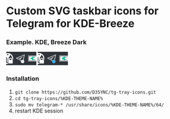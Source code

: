 # Custom SVG taskbar icons for Telegram for KDE-Breeze

### Example. KDE, Breeze Dark
![muted chats](example/muted_chats.png "Muted chats")
![unmuted chats](example/unmuted_chats.png "Unmuted chats")

### Installation
1. `git clone https://github.com/D35YNC/tg-tray-icons.git`
2. `cd tg-tray-icons/%KDE-THEME-NAME%`
3. `sudo mv telegram-* /usr/share/icons/%KDE-THEME-NAME%/64/`
4. restart KDE session
